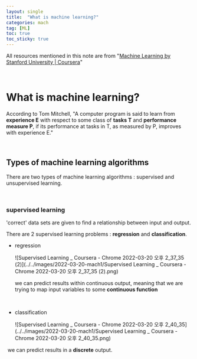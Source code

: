 ```yaml
---
layout: single
title:  "What is machine learning?"
categories: mach
tag: [ML]
toc: true
toc_sticky: true 
---
```


All resources mentioned in this note are from "[Machine Learning by Stanford University | Coursera](https://ko.coursera.org/learn/machine-learning)"

<br>

# What is machine learning?

According to Tom Mitchell, "A computer program is said to learn from **experience E** with respect to some class of **tasks T** and **performance measure P**, if its performance at tasks in T, as measured by P, improves with experience E."

<br>

## Types of machine learning algorithms

There are two types of machine learning algorithms : supervised and unsupervised learning.

<br>

### supervised learning

'correct' data sets are given to find a relationship between input and output. 

There are 2 supervised learning problems : **regression** and **classification**.

- regression

  ![Supervised Learning _ Coursera - Chrome 2022-03-20 오후 2_37_35 (2)](../../images/2022-03-20-mach1/Supervised Learning _ Coursera - Chrome 2022-03-20 오후 2_37_35 (2).png)
  
  we can predict results within continuous output, meaning that we are trying to map input variables to some **continuous function**
  
  <br>
  
- classification

    ![Supervised Learning _ Coursera - Chrome 2022-03-20 오후 2_40_35](../../images/2022-03-20-mach1/Supervised Learning _ Coursera - Chrome 2022-03-20 오후 2_40_35.png)

​		we can predict results in a **discrete** output.
